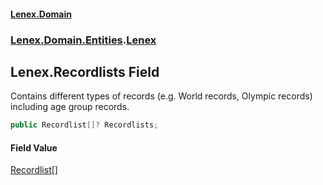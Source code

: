 #### [Lenex.Domain](index.md 'index')
### [Lenex.Domain.Entities](Lenex.Domain.Entities.md 'Lenex.Domain.Entities').[Lenex](Lenex.Domain.Entities.Lenex.md 'Lenex.Domain.Entities.Lenex')

## Lenex.Recordlists Field

Contains different types of records (e.g. World records, Olympic records) including age group records.

```csharp
public Recordlist[]? Recordlists;
```

#### Field Value
[Recordlist](Lenex.Domain.Entities.Recordlist.md 'Lenex.Domain.Entities.Recordlist')[[]](https://docs.microsoft.com/en-us/dotnet/api/System.Array 'System.Array')